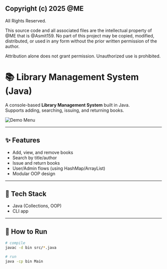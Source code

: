## Copyright (c) 2025 @ME

All Rights Reserved.

This source code and all associated files are the intellectual property of @ME that is @Asmit159.
No part of this project may be copied, modified, distributed, or used in any form
without the prior written permission of the author.

Attribution alone does not grant permission. Unauthorized use is prohibited.

# 📚 Library Management System (Java)

A console-based **Library Management System** built in Java.  
Supports adding, searching, issuing, and returning books.  

![Demo Menu](docs/screenshots/menu.png)

---

## ✨ Features
- Add, view, and remove books  
- Search by title/author  
- Issue and return books  
- User/Admin flows (using HashMap/ArrayList)  
- Modular OOP design  

---

## 🧱 Tech Stack
- Java (Collections, OOP)  
- CLI app  

---

## 🚀 How to Run
```bash
# compile
javac -d bin src/*.java

# run
java -cp bin Main
